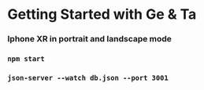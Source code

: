 # Getting Started with Ge & Ta

### Iphone XR in portrait and landscape mode

### `npm start`

### `json-server --watch db.json --port 3001`

###
